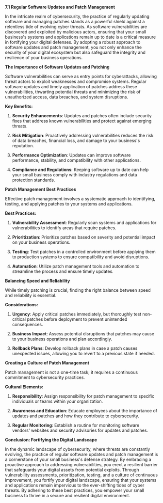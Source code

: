 **7.1 Regular Software Updates and Patch Management**

In the intricate realm of cybersecurity, the practice of regularly updating software and managing patches stands as a powerful shield against a relentless tide of evolving cyber threats. As software vulnerabilities are discovered and exploited by malicious actors, ensuring that your small business's systems and applications remain up to date is a critical measure in fortifying your digital defenses. By adopting a robust approach to software updates and patch management, you not only enhance the security of your digital ecosystem but also safeguard the integrity and resilience of your business operations.

**The Importance of Software Updates and Patching**

Software vulnerabilities can serve as entry points for cyberattacks, allowing threat actors to exploit weaknesses and compromise systems. Regular software updates and timely application of patches address these vulnerabilities, thwarting potential threats and minimizing the risk of unauthorized access, data breaches, and system disruptions.

**Key Benefits:**

1. **Security Enhancements**: Updates and patches often include security fixes that address known vulnerabilities and protect against emerging threats.

2. **Risk Mitigation**: Proactively addressing vulnerabilities reduces the risk of data breaches, financial loss, and damage to your business's reputation.

3. **Performance Optimization**: Updates can improve software performance, stability, and compatibility with other applications.

4. **Compliance and Regulations**: Keeping software up to date can help your small business comply with industry regulations and data protection standards.

**Patch Management Best Practices**

Effective patch management involves a systematic approach to identifying, testing, and applying patches to your systems and applications.

**Best Practices:**

1. **Vulnerability Assessment**: Regularly scan systems and applications for vulnerabilities to identify areas that require patches.

2. **Prioritization**: Prioritize patches based on severity and potential impact on your business operations.

3. **Testing**: Test patches in a controlled environment before applying them to production systems to ensure compatibility and avoid disruptions.

4. **Automation**: Utilize patch management tools and automation to streamline the process and ensure timely updates.

**Balancing Speed and Reliability**

While timely patching is crucial, finding the right balance between speed and reliability is essential.

**Considerations:**

1. **Urgency**: Apply critical patches immediately, but thoroughly test non-critical patches before deployment to prevent unintended consequences.

2. **Business Impact**: Assess potential disruptions that patches may cause to your business operations and plan accordingly.

3. **Rollback Plans**: Develop rollback plans in case a patch causes unexpected issues, allowing you to revert to a previous state if needed.

**Creating a Culture of Patch Management**

Patch management is not a one-time task; it requires a continuous commitment to cybersecurity practices.

**Cultural Elements:**

1. **Responsibility**: Assign responsibility for patch management to specific individuals or teams within your organization.

2. **Awareness and Education**: Educate employees about the importance of updates and patches and how they contribute to cybersecurity.

3. **Regular Monitoring**: Establish a routine for monitoring software vendors' websites and security advisories for updates and patches.

**Conclusion: Fortifying the Digital Landscape**

In the dynamic landscape of cybersecurity, where threats are constantly evolving, the practice of regular software updates and patch management is a cornerstone of your small business's defense strategy. By embracing a proactive approach to addressing vulnerabilities, you erect a resilient barrier that safeguards your digital assets from potential exploits. Through vulnerability assessments, prioritization, testing, and a culture of continuous improvement, you fortify your digital landscape, ensuring that your systems and applications remain impervious to the ever-shifting tides of cyber threats. By adhering to these best practices, you empower your small business to thrive in a secure and resilient digital environment.